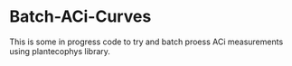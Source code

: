 # Batch-ACi-Curves

This is some in progress code to try and batch proess ACi measurements using plantecophys library.
